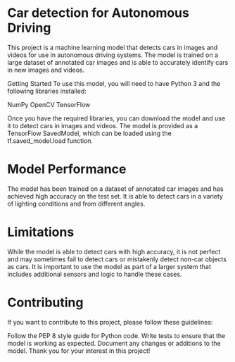 # Car detection for Autonomous Driving

This project is a machine learning model that detects cars in images and videos for use in autonomous driving systems. The model is trained on a large dataset of annotated car images and is able to accurately identify cars in new images and videos.

Getting Started
To use this model, you will need to have Python 3 and the following libraries installed:

NumPy
OpenCV
TensorFlow

Once you have the required libraries, you can download the model and use it to detect cars in images and videos. The model is provided as a TensorFlow SavedModel, which can be loaded using the tf.saved_model.load function.

# Model Performance
The model has been trained on a dataset of annotated car images and has achieved high accuracy on the test set. It is able to detect cars in a variety of lighting conditions and from different angles.

# Limitations
While the model is able to detect cars with high accuracy, it is not perfect and may sometimes fail to detect cars or mistakenly detect non-car objects as cars. It is important to use the model as part of a larger system that includes additional sensors and logic to handle these cases.

# Contributing
If you want to contribute to this project, please follow these guidelines:

Follow the PEP 8 style guide for Python code.
Write tests to ensure that the model is working as expected.
Document any changes or additions to the model.
Thank you for your interest in this project!
 
